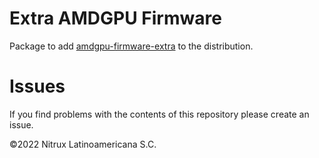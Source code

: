 # Extra AMDGPU Firmware

Package to add [amdgpu-firmware-extra](https://github.com/Umio-Yasuno/unofficial-amdgpu-firmware-repo) to the distribution.

# Issues
If you find problems with the contents of this repository please create an issue.

©2022 Nitrux Latinoamericana S.C.
